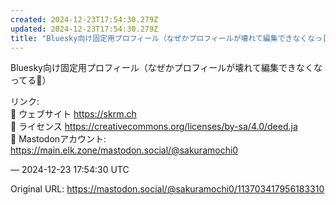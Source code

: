 ```yaml
---
created: 2024-12-23T17:54:30.279Z
updated: 2024-12-23T17:54:30.279Z
title: "Bluesky向け固定用プロフィール（なぜかプロフィールが壊れて編集できなくなっ[...]"
---
```


<p>Bluesky向け固定用プロフィール（なぜかプロフィールが壊れて編集できなくなってる🥲）</p><p>リンク:<br />🏡 ウェブサイト <a href="https://skrm.ch" target="_blank" rel="nofollow noopener" translate="no"><span class="invisible">https://</span><span class="">skrm.ch</span><span class="invisible"></span></a><br />📜 ライセンス <a href="https://creativecommons.org/licenses/by-sa/4.0/deed.ja" target="_blank" rel="nofollow noopener" translate="no"><span class="invisible">https://</span><span class="ellipsis">creativecommons.org/licenses/b</span><span class="invisible">y-sa/4.0/deed.ja</span></a><br />🦌 Mastodonアカウント: <a href="https://main.elk.zone/mastodon.social/@sakuramochi0" target="_blank" rel="nofollow noopener" translate="no"><span class="invisible">https://</span><span class="ellipsis">main.elk.zone/mastodon.social/</span><span class="invisible">@sakuramochi0</span></a></p>

&mdash; 2024-12-23 17:54:30 UTC

Original URL: https://mastodon.social/@sakuramochi0/113703417956183310
